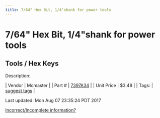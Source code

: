 ```yaml
---
title: 7/64" Hex Bit, 1/4"shank for power tools
---
```


# 7/64" Hex Bit, 1/4"shank for power tools
## Tools / Hex Keys
Description: 	 

| Vendor | Mcmaster | 
| Part # | [7397A34](https://www.mcmaster.com/#7397A34) | 
| Unit Price | $3.48 | 
| Tags: | [suggest tags](https://docs.google.com/forms/d/e/1FAIpQLSeWyY8v3RgOty-MyWmh9U0iivNYN_molChYyS-0U-o-kOAv_g/viewform) | 

Last updated: Mon Aug 07 23:35:24 PDT 2017

 [Incorrect/Incomplete information?](https://docs.google.com/forms/d/e/1FAIpQLSeWyY8v3RgOty-MyWmh9U0iivNYN_molChYyS-0U-o-kOAv_g/viewform)